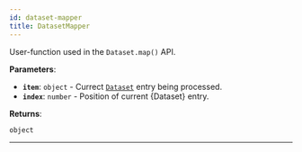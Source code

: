```yaml
---
id: dataset-mapper
title: DatasetMapper
---
```


<a name="datasetmapper"></a>

User-function used in the `Dataset.map()` API.

**Parameters**:

-   **`item`**: `object` - Currect [`Dataset`](../api/dataset) entry being processed.
-   **`index`**: `number` - Position of current {Dataset} entry.

**Returns**:

`object`

---

